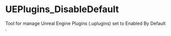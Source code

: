 # UEPlugins_DisableDefault
Tool for manage Unreal Engine Plugins (.uplugins) set to Enabled By Default .
